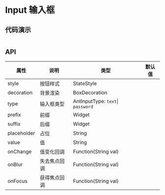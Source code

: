 # Input 输入框

## 代码演示

```dart src=../example/lib/pages/input_page.dart preview=/input

```

## API

| 属性          | 说明     | 类型                                | 默认值 |
|-------------|--------|-----------------------------------|-----|
| style       | 按钮样式   | StateStyle                        |     |
| decoration  | 背景渲染   | BoxDecoration                     |     |
| type        | 输入框类型  | AntInputType: `text`\| `password` |     |
| prefix      | 前缀     | Widget                            |     |
| suffix      | 后缀     | Widget                            |     |
| placeholder | 占位     | String                            |     |
| value       | 值      | String                            |     |
| onChange    | 值变化回调  | Function(String val)              |     |
| onBlur      | 失去焦点回调 | Function(String val)              |     |
| onFocus     | 获得焦点回调 | Function(String val)              |     |